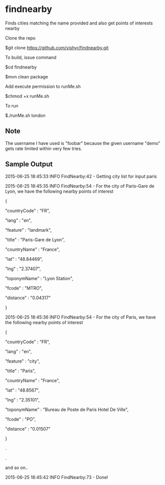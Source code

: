 # findnearby
Finds cities matching the name provided and also get points of interests nearby

Clone the repo

$git clone https://github.com/vishyr/findnearby.git

To build, issue command

$cd findnearby

$mvn clean package

Add execute permission to runMe.sh

$chmod +x runMe.sh

To run 

$./runMe.sh london

Note
----
The username I have used is "foobar" because the given username "demo" gets rate limited within very few tries.

Sample Output
-------------
2015-06-25 18:45:33 INFO  FindNearby:42 - Getting city list for input paris

2015-06-25 18:45:35 INFO  FindNearby:54 - For the city of Paris-Gare de Lyon, we have the following nearby points of interest

{

  "countryCode" : "FR",
  
  "lang" : "en",
  
  "feature" : "landmark",
  
  "title" : "Paris-Gare de Lyon",
  
  "countryName" : "France",
  
  "lat" : "48.84469",
  
  "lng" : "2.37407",
  
  "toponymName" : "Lyon Station",
  
  "fcode" : "MTRO",
  
  "distance" : "0.04317"
  
}

2015-06-25 18:45:36 INFO  FindNearby:54 - For the city of Paris, we have the following nearby points of interest

{

  "countryCode" : "FR",
  
  "lang" : "en",
  
  "feature" : "city",
  
  "title" : "Paris",
  
  "countryName" : "France",
  
  "lat" : "48.8567",
  
  "lng" : "2.35101",
  
  "toponymName" : "Bureau de Poste de Paris Hotel De Ville",
  
  "fcode" : "PO",
  
  "distance" : "0.01507"
  
}

.

.

and so on..

2015-06-25 18:45:42 INFO  FindNearby:73 - Done!

